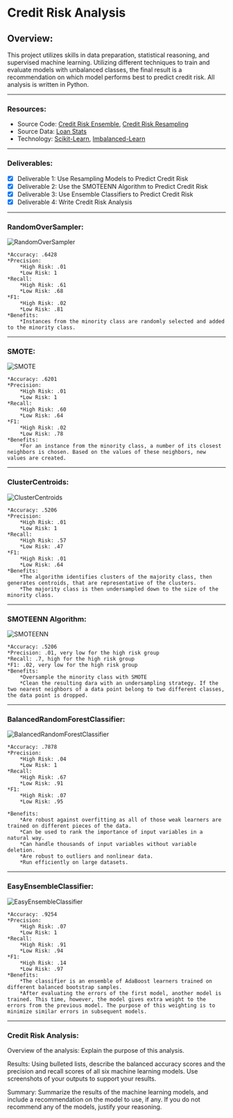 # Credit Risk Analysis

## Overview:
This project utilizes skills in data preparation, statistical reasoning, and supervised machine learning. Utilizing different techniques to train and evaluate models with unbalanced classes, the final result is a recommendation on which model performs best to predict credit risk. All analysis is written in Python.

---
### Resources:
* Source Code: [Credit Risk Ensemble](credit_risk_ensemble.ipynb), [Credit Risk Resampling](credit_risk_resampling.ipynb)
* Source Data: [Loan Stats](LoanStats_2019Q1.csv)
* Technology: [Scikit-Learn](https://scikit-learn.org/stable/), [Imbalanced-Learn](https://imbalanced-learn.org/stable/index.html)

---
### Deliverables:
- [x] Deliverable 1: Use Resampling Models to Predict Credit Risk
- [x] Deliverable 2: Use the SMOTEENN Algorithm to Predict Credit Risk
- [x] Deliverable 3: Use Ensemble Classifiers to Predict Credit Risk
- [x] Deliverable 4: Write Credit Risk Analysis

---
### RandomOverSampler:

![RandomOverSampler](resources/ROS.png)

    *Accuracy: .6428
    *Precision: 
        *High Risk: .01 
        *Low Risk: 1 
    *Recall:
        *High Risk: .61
        *Low Risk: .68
    *F1:
        *High Risk: .02
        *Low Risk: .81 
    *Benefits: 
        *Instances from the minority class are randomly selected and added to the minority class.
---
### SMOTE:

![SMOTE](resources/SMOTE.png)

    *Accuracy: .6201
    *Precision: 
        *High Risk: .01
        *Low Risk: 1 
    *Recall:
        *High Risk: .60
        *Low Risk: .64
    *F1:
        *High Risk: .02
        *Low Risk: .78  
    *Benefits:
        *For an instance from the minority class, a number of its closest neighbors is chosen. Based on the values of these neighbors, new values are created.
---
### ClusterCentroids:

![ClusterCentroids](resources/CC.png)

    *Accuracy: .5206
    *Precision: 
        *High Risk: .01
        *Low Risk: 1 
    *Recall:
        *High Risk: .57
        *Low Risk: .47
    *F1:
        *High Risk: .01
        *Low Risk: .64   
    *Benefits: 
        *The algorithm identifies clusters of the majority class, then generates centroids, that are representative of the clusters. 
        *The majority class is then undersampled down to the size of the minority class.

---
### SMOTEENN Algorithm:

![SMOTEENN](resources/SMOTEENN.png)

    *Accuracy: .5206
    *Precision: .01, very low for the high risk group 
    *Recall: .7, high for the high risk group
    *F1: .02, very low for the high risk group 
    *Benefits:
        *Oversample the minority class with SMOTE
        *Clean the resulting dara with an undersampling strategy. If the two nearest neighbors of a data point belong to two different classes, the data point is dropped. 
---
### BalancedRandomForestClassifier:

![BalancedRandomForestClassifier](resources/BRFC.png)
   
    *Accuracy: .7878
    *Precision: 
        *High Risk: .04 
        *Low Risk: 1 
    *Recall:
        *High Risk: .67
        *Low Risk: .91
    *F1:
        *High Risk: .07
        *Low Risk: .95  

    *Benefits:
        *Are robust against overfitting as all of those weak learners are trained on different pieces of the data.
        *Can be used to rank the importance of input variables in a natural way.
        *Can handle thousands of input variables without variable deletion.
        *Are robust to outliers and nonlinear data.
        *Run efficiently on large datasets.
---
### EasyEnsembleClassifier:
![EasyEnsembleClassifier](resources/EEC.png)
   
    *Accuracy: .9254
    *Precision: 
        *High Risk: .07
        *Low Risk: 1 
    *Recall:
        *High Risk: .91
        *Low Risk: .94
    *F1:
        *High Risk: .14
        *Low Risk: .97  
    *Benefits:
        *The classifier is an ensemble of AdaBoost learners trained on different balanced bootstrap samples. 
        *After evaluating the errors of the first model, another model is trained. This time, however, the model gives extra weight to the errors from the previous model. The purpose of this weighting is to minimize similar errors in subsequent models.

---
### Credit Risk Analysis:
Overview of the analysis: Explain the purpose of this analysis.

Results: Using bulleted lists, describe the balanced accuracy scores and the precision and recall scores of all six machine learning models. Use screenshots of your outputs to support your results.

Summary: Summarize the results of the machine learning models, and include a recommendation on the model to use, if any. If you do not recommend any of the models, justify your reasoning.